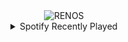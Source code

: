 <div align="center">
<picture>
    <source media="(prefers-color-scheme: dark)" srcset="https://i.ibb.co/6cWWTxT4/output-gif.gif">
    <source media="(prefers-color-scheme: light)" srcset="https://i.ibb.co/6cWWTxT4/output-gif.gif">
    <img alt="RENOS" src="https://i.ibb.co/6cWWTxT4/output-gif.gif">
</picture>
<details>
<summary>Spotify Recently Played</summary>
<img src="https://spotify-recently-played-readme.vercel.app/api?user=31d6d6zerc5ct6kck32na2ozsqf4&unique=1&width=400" alt="Spotify" />
</details>
</div>

<!-- Image deletion URL: https://ibb.co/SD33M8MK/818793103c9b297755f7f0fab890f170 -->